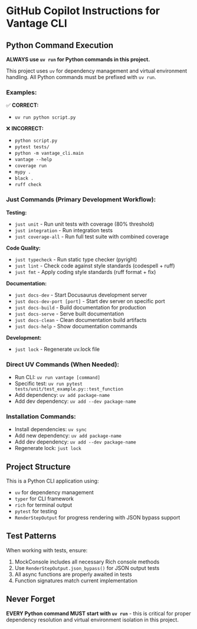 # GitHub Copilot Instructions for Vantage CLI

## Python Command Execution

**ALWAYS use `uv run` for Python commands in this project.**

This project uses `uv` for dependency management and virtual environment handling. All Python commands must be prefixed with `uv run`.

### Examples:

✅ **CORRECT:**
- `uv run python script.py`


❌ **INCORRECT:**
- `python script.py`
- `pytest tests/`
- `python -m vantage_cli.main`
- `vantage --help`
- `coverage run`
- `mypy .`
- `black .`
- `ruff check`

### Just Commands (Primary Development Workflow):

**Testing:**
- `just unit` - Run unit tests with coverage (80% threshold)
- `just integration` - Run integration tests  
- `just coverage-all` - Run full test suite with combined coverage

**Code Quality:**
- `just typecheck` - Run static type checker (pyright)
- `just lint` - Check code against style standards (codespell + ruff)
- `just fmt` - Apply coding style standards (ruff format + fix)

**Documentation:**
- `just docs-dev` - Start Docusaurus development server
- `just docs-dev-port [port]` - Start dev server on specific port
- `just docs-build` - Build documentation for production
- `just docs-serve` - Serve built documentation
- `just docs-clean` - Clean documentation build artifacts
- `just docs-help` - Show documentation commands

**Development:**
- `just lock` - Regenerate uv.lock file

### Direct UV Commands (When Needed):
- Run CLI: `uv run vantage [command]`
- Specific test: `uv run pytest tests/unit/test_example.py::test_function`
- Add dependency: `uv add package-name`
- Add dev dependency: `uv add --dev package-name`

### Installation Commands:
- Install dependencies: `uv sync`
- Add new dependency: `uv add package-name`
- Add dev dependency: `uv add --dev package-name`
- Regenerate lock: `just lock`

## Project Structure

This is a Python CLI application using:
- `uv` for dependency management
- `typer` for CLI framework
- `rich` for terminal output
- `pytest` for testing
- `RenderStepOutput` for progress rendering with JSON bypass support

## Test Patterns

When working with tests, ensure:
1. MockConsole includes all necessary Rich console methods
2. Use `RenderStepOutput.json_bypass()` for JSON output tests
3. All async functions are properly awaited in tests
4. Function signatures match current implementation

## Never Forget

**EVERY Python command MUST start with `uv run`** - this is critical for proper dependency resolution and virtual environment isolation in this project.